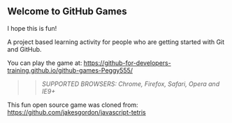 ## Welcome to GitHub Games  

I hope this is fun!

A project based learning activity for people who are getting started with Git and GitHub.

You can play the game at: https://github-for-developers-training.github.io/github-games-Peggy555/

>> _*SUPPORTED BROWSERS*: Chrome, Firefox, Safari, Opera and IE9+_

This fun open source game was cloned from: https://github.com/jakesgordon/javascript-tetris
